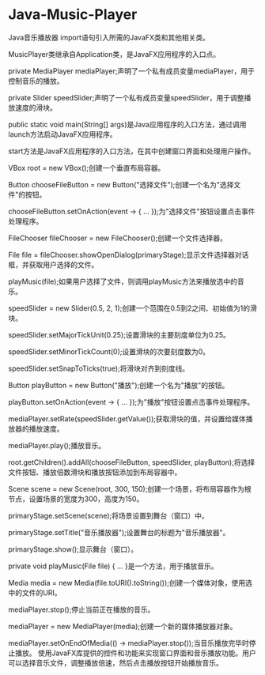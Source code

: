 # Java-Music-Player
Java音乐播放器
import语句引入所需的JavaFX类和其他相关类。

MusicPlayer类继承自Application类，是JavaFX应用程序的入口点。

private MediaPlayer mediaPlayer;声明了一个私有成员变量mediaPlayer，用于控制音乐的播放。

private Slider speedSlider;声明了一个私有成员变量speedSlider，用于调整播放速度的滑块。

public static void main(String[] args)是Java应用程序的入口方法，通过调用launch方法启动JavaFX应用程序。

start方法是JavaFX应用程序的入口方法，在其中创建窗口界面和处理用户操作。

VBox root = new VBox();创建一个垂直布局容器。

Button chooseFileButton = new Button("选择文件");创建一个名为"选择文件"的按钮。

chooseFileButton.setOnAction(event -> { ... });为"选择文件"按钮设置点击事件处理程序。

FileChooser fileChooser = new FileChooser();创建一个文件选择器。

File file = fileChooser.showOpenDialog(primaryStage);显示文件选择器对话框，并获取用户选择的文件。

playMusic(file);如果用户选择了文件，则调用playMusic方法来播放选中的音乐。

speedSlider = new Slider(0.5, 2, 1);创建一个范围在0.5到2之间、初始值为1的滑块。

speedSlider.setMajorTickUnit(0.25);设置滑块的主要刻度单位为0.25。

speedSlider.setMinorTickCount(0);设置滑块的次要刻度数为0。

speedSlider.setSnapToTicks(true);将滑块对齐到刻度线。

Button playButton = new Button("播放");创建一个名为"播放"的按钮。

playButton.setOnAction(event -> { ... });为"播放"按钮设置点击事件处理程序。

mediaPlayer.setRate(speedSlider.getValue());获取滑块的值，并设置给媒体播放器的播放速度。

mediaPlayer.play();播放音乐。

root.getChildren().addAll(chooseFileButton, speedSlider, playButton);将选择文件按钮、播放倍数滑块和播放按钮添加到布局容器中。

Scene scene = new Scene(root, 300, 150);创建一个场景，将布局容器作为根节点，设置场景的宽度为300，高度为150。

primaryStage.setScene(scene);将场景设置到舞台（窗口）中。

primaryStage.setTitle("音乐播放器");设置舞台的标题为"音乐播放器"。

primaryStage.show();显示舞台（窗口）。

private void playMusic(File file) { ... }是一个方法，用于播放音乐。

Media media = new Media(file.toURI().toString());创建一个媒体对象，使用选中的文件的URI。

mediaPlayer.stop();停止当前正在播放的音乐。

mediaPlayer = new MediaPlayer(media);创建一个新的媒体播放器对象。

mediaPlayer.setOnEndOfMedia(() -> mediaPlayer.stop());当音乐播放完毕时停止播放。
使用JavaFX库提供的控件和功能来实现窗口界面和音乐播放功能。用户可以选择音乐文件，调整播放倍速，然后点击播放按钮开始播放音乐。
